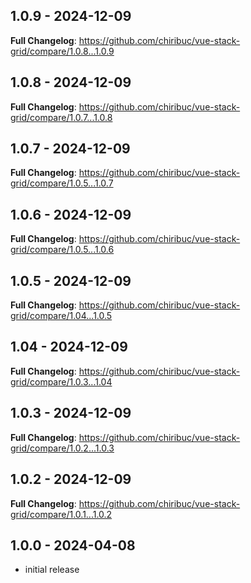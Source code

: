 ## 1.0.9 - 2024-12-09

**Full Changelog**: https://github.com/chiribuc/vue-stack-grid/compare/1.0.8...1.0.9

## 1.0.8 - 2024-12-09

**Full Changelog**: https://github.com/chiribuc/vue-stack-grid/compare/1.0.7...1.0.8

## 1.0.7 - 2024-12-09

**Full Changelog**: https://github.com/chiribuc/vue-stack-grid/compare/1.0.5...1.0.7

## 1.0.6 - 2024-12-09

**Full Changelog**: https://github.com/chiribuc/vue-stack-grid/compare/1.0.5...1.0.6

## 1.0.5 - 2024-12-09

**Full Changelog**: https://github.com/chiribuc/vue-stack-grid/compare/1.04...1.0.5

## 1.04 - 2024-12-09

**Full Changelog**: https://github.com/chiribuc/vue-stack-grid/compare/1.0.3...1.04

## 1.0.3 - 2024-12-09

**Full Changelog**: https://github.com/chiribuc/vue-stack-grid/compare/1.0.2...1.0.3

## 1.0.2 - 2024-12-09

**Full Changelog**: https://github.com/chiribuc/vue-stack-grid/compare/1.0.1...1.0.2

## 1.0.0 - 2024-04-08

- initial release

